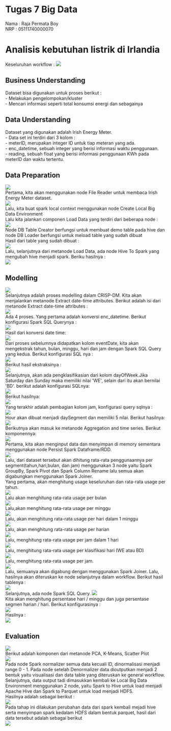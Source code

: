 <h1> Tugas 7 Big Data </h1>
Nama : Raja Permata Boy <br>
NRP : 05111740000070 <br>

<h1> Analisis kebutuhan listrik di Irlandia</h1>
Keseluruhan workflow :
<img src="/tugas7bd/workflow.jpg"><br>
<h2>Business Understanding</h2>
Dataset bisa digunakan untuk proses berikut :<br>
- Melakukan pengelompokan/kluster<br>
- Mencari informasi seperti total konsumsi energi dan sebagainya <br>

<h2> Data Understanding</h2>
Dataset yang digunakan adalah Irish Energy Meter. <br>
- Data set ini terdiri dari 3 kolom : <br> 
- meterID, merupakan integer ID untuk tiap meteran yang ada.<br>
- enc_datetime, sebuah integer yang berisi informasi waktu penggunaan.<br>
- reading, sebuah float yang berisi informasi penggunaan KWh pada meterID dan waktu tertentu.<br>

<h2>Data Preparation </h2>
<img src="/tugas7bd/dataprep.jpg"><br>
Pertama, kita akan menggunakan node File Reader untuk membaca Irish Energy Meter dataset. <br>
<img src="/tugas7bd/conffilereader.jpg"><br>
Lalu, kita buat spark local context menggunakan node Create Local Big Data Environment <br>
Lalu kita jalankan componen Load Data yang terdiri dari beberapa node : <br>
<img src="/tugas7bd/loaddata.jpg"><br>
Node DB Table Creator berfungsi untuk membuat demo table pada hive dan node DB Loader berfungsi untuk meload table yang sudah dibuat<br>
Hasil dari table yang sudah dibuat : <br>
<img src="/tugas7bd/dbloader.jpg"><br>
Lalu, selanjutnya dari metanode Load Data, ada node Hive To Spark yang mengubah hive menjadi spark. Beriku hasilnya :<br>
<img src="/tugas7bd/hivetospark.jpg"><br>
<h2>Modelling</h2>
<img src="/tugas7bd/modelling.jpg"><br>
Selanjutnya adalah proses modelling dalam CRISP-DM. Kita akan menjalankan metanode Extract date-time attributes. Berikut adalah isi dari metanode Extract date-time attributes : <br>
<img src="/tugas7bd/extractddate.jpg"><br>
Ada 4 proses. Yang pertama adalah konversi enc_datetime. Berikut konfigurasi Spark SQL Querynya : <br>
<img src="/tugas7bd/datetimeconversion.jpg"><br>
Hasil dari konversi date time:<br>
<img src="/tugas7bd/convresult.jpg"><br>
Dari proses sebelumnya didapatkan kolom eventDate, kita akan mengekstrak tahun, bulan, minggu, hari dan jam dengan Spark SQL Query yang kedua. Berikut konfigurasi SQL nya : <br>
<img src="/tugas7bd/extract.jpg"><br>
Berikut hasil ekstraksinya : <br>
<img src="/tugas7bd/extractresult.jpg"><br>
Selanjutnya, akan ada pengklasifikasian dari kolom dayOfWeek.Jika Saturday dan Sunday maka memiliki nilai 'WE', selain dari itu akan bernilai 'BD'. berikut adalah konfigurasi SQLnya:<br>
<img src="/tugas7bd/confday.jpg"><br>
Berikut hasilnya:<br>
<img src="/tugas7bd/dayresult.jpg"><br>
Yang terakhir adalah pembagian kolom jam, konfigurasi query sqlnya :<br>
<img src="/tugas7bd/hourconf.jpg"><br>
Hour akan dibuat menjadi daySegment dan memiliki 5 nilai. Berikut hasilnya:<br>
<img src="/tugas7bd/hourresult.jpg"><br>
Berikutnya akan masuk ke metanode Aggregation and time series. Berikut komponennya: <br>
<img src="/tugas7bd/aggre.jpg"><br>
Pertama, kita akan menginput data dan menyimpan di memory sementara menggunakan node Persist Spark Dataframe/RDD.<br>
 <img src="/tugas7bd/rdd.jpg"><br>
 Lalu, dari dataset tersebut akan dihitung rata-rata penggunaannya per segment(tahun,hari,bulan, dan jam) menggunakan 3 node yaitu Spark GroupBy, Spark Pivot dan Spark Column Rename lalu semua akan digabungkan menggunakan Spark Joiner.<br>
 Yang pertama, akan menghitung usage keseluruhan dan rata-rata usage per tahun.<br>
  <img src="/tugas7bd/byyear.jpg"><br>
  Lalu akan menghitung rata-rata usage per bulan<br>
   <img src="/tugas7bd/bymonth.jpg"><br>
 Lalu,akan menghitung rata-rata usage per minggu<br>
  <img src="/tugas7bd/byweek.jpg"><br>
  Lalu, akan menghitung rata-rata usage per hari dalam 1 minggu<br>
   <img src="/tugas7bd/bydayofweek.jpg"><br>
  Lalu, akan menghitung rata-rata usage per harian <br>
   <img src="/tugas7bd/byday.jpg"><br>
   Lalu, menghitung rata-rata usage per jam dalam 1 hari <br>
    <img src="/tugas7bd/byhour.jpg"><br>
    Lalu, menghitung rata-rata usage per klasifikasi hari (WE atau BD) <br>
     <img src="/tugas7bd/dayclassifier.jpg"><br>
     Lalu, menghitung rata-rata usage per jam. <br>
      <img src="/tugas7bd/byhour2.jpg"><br>
Lalu, semuanya akan digabung dengan menggunakan Spark Joiner. Lalu, hasilnya akan diteruskan ke node selanjutnya dalam workflow. Berikut hasil tablenya : <br>
 <img src="/tugas7bd/metanoderes.jpg"><br>
 Selanjutnya, ada node Spark SQL Query. 
  <img src="/tugas7bd/sparksql.jpg"><br>
Kita akan menghitung persentase hari / minggu dan juga persentase segmen harian / hari. Berikut konfigurasinya : <br>
 <img src="/tugas7bd/sparksqlconf.jpg"><br>
 Hasilnya :<br>
  <img src="/tugas7bd/sparksqlres.jpg"><br>
  <h2>Evaluation </h2>
   <img src="/tugas7bd/pca.jpg"><br>
   Berikut adalah komponen dari metanode PCA, K-Means, Scatter Plot <br>
    <img src="/tugas7bd/pcacomp.jpg"><br>
  Pada node Spark normalizer semua data kecuali ID, dinormalisasi menjadi range 0 - 1. Pada node setelah Denormalizer data dioutputkan menjadi 2 bentuk yaitu visualisasi dan data table yang diteruskan ke general workflow. Selanjutnya, data output tadi dimasukkan kembali ke Local Big Data Environment menggunakan 2 node, yaitu Spark to Hive untuk load menjadi Apache Hive dan Spark to Parquet untuk load menjadi HDFS.<br>
Hasilnya adalah sebagai berikut : <br>
<img src="/tugas7bd/pcares.jpg"><br>
Pada tahap ini dilakukan perubahan data dari spark kembali mejadi hive serta menyimpan spark kedalam HDFS dalam bentuk parquet, hasil dari data tersebut adalah sebagai berikut<br>
<img src="/tugas7bd/parquet.jpg"><br>
